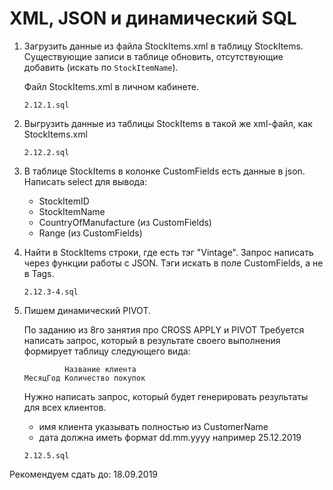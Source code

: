 # XML, JSON и динамический SQL

1. Загрузить данные из файла StockItems.xml в таблицу StockItems.
Существующие записи в таблице обновить, отсутствующие добавить (искать по `StockItemName`).

    Файл StockItems.xml в личном кабинете.

    ```
    2.12.1.sql
    ```

2. Выгрузить данные из таблицы StockItems в такой же xml-файл, как StockItems.xml

    ```
    2.12.2.sql
    ```

3. В таблице StockItems в колонке CustomFields есть данные в json.
Написать select для вывода:
    - StockItemID
    - StockItemName
    - CountryOfManufacture (из CustomFields)
    - Range (из CustomFields)

4. Найти в StockItems строки, где есть тэг "Vintage".
Запрос написать через функции работы с JSON.
Тэги искать в поле CustomFields, а не в Tags.

    ```
    2.12.3-4.sql
    ```

5. Пишем динамический PIVOT.

    По заданию из 8го занятия про CROSS APPLY и PIVOT
    Требуется написать запрос, который в результате своего выполнения формирует таблицу следующего вида:

    ```
             Название клиента
    МесяцГод Количество покупок
    ```

    Нужно написать запрос, который будет генерировать результаты для всех клиентов.
    - имя клиента указывать полностью из CustomerName
    - дата должна иметь формат dd.mm.yyyy например 25.12.2019

    ```
    2.12.5.sql
    ```

Рекомендуем сдать до: 18.09.2019
